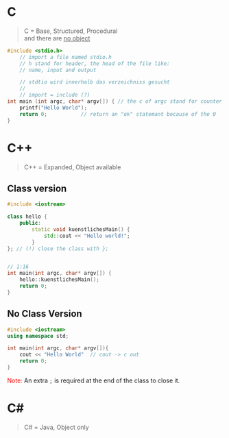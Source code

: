 # C
> C = Base, Structured, Procedural<br>
> and there are <ins>no object</ins>

```c
#include <stdio.h> 
    // import a file named stdio.h
    // h stand for header, the head of the file like:
    // name, input and output

    // stdtio wird innerhalb das verzeichniss gesucht
    // 
    // import = include (?)
int main (int argc, char* argv[]) { // the c of argc stand for counter
    printf("Hello World");
    return 0;           // return an "ok" statemant because of the 0
}
```


# C++ 
> C++ = Expanded, Object available

## Class version
```C++
#include <iostream>

class hello {
    public:
        static void kuenstlichesMain() {
            std::cout << "Hello world!";   
        } 
}; // (!) close the class with };


// 1:16
int main(int argc, char* argv[]) {
    hello::kuenstlichesMain();              
    return 0;
}
```

## No Class Version
```C++
#include <iostream>
using namespace std;

int main(int argc, char* argv[]){
    cout << "Hello World"  // cout -> c out
    return 0;
}
```

<span style="color:red">Note:</span>
An extra `;` is required at the end of the class to close it.


# C\#
> C# = Java, Object only
```C#

```